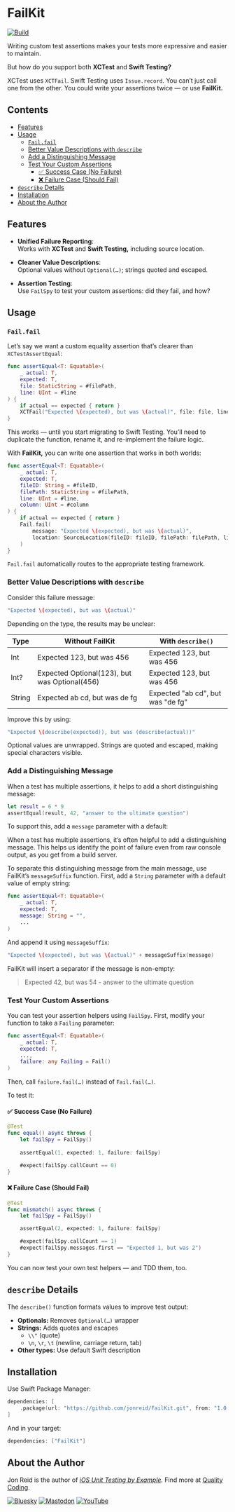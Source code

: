 # FailKit

[![Build](https://github.com/jonreid/FailKit/actions/workflows/build.yml/badge.svg)](https://github.com/jonreid/FailKit/actions/workflows/build.yml)

Writing custom test assertions makes your tests more expressive and easier to maintain.

But how do you support both **XCTest** and **Swift Testing?**

XCTest uses `XCTFail`. Swift Testing uses `Issue.record`. You can’t just call one from the other. You could write your assertions twice — or use **FailKit.**

<!-- toc -->
## Contents

  * [Features](#features)
  * [Usage](#usage)
    * [`Fail.fail`](#failfail)
    * [Better Value Descriptions with `describe`](#better-value-descriptions-with-describe)
    * [Add a Distinguishing Message](#add-a-distinguishing-message)
    * [Test Your Custom Assertions](#test-your-custom-assertions)
      * [✅ Success Case (No Failure)](#-success-case-no-failure)
      * [❌ Failure Case (Should Fail)](#-failure-case-should-fail)
  * [`describe` Details](#describe-details)
  * [Installation](#installation)
  * [About the Author](#about-the-author)<!-- endToc -->

## Features

- **Unified Failure Reporting**:  
Works with **XCTest** and **Swift Testing,** including source location.

- **Cleaner Value Descriptions**:  
Optional values without `Optional(…)`; strings quoted and escaped.

- **Assertion Testing**:  
Use `FailSpy` to test your custom assertions: did they fail, and how?

## Usage

### `Fail.fail`

Let’s say we want a custom equality assertion that’s clearer than `XCTestAssertEqual`:

```swift
func assertEqual<T: Equatable>(
    _ actual: T,
    expected: T,
    file: StaticString = #filePath,
    line: UInt = #line
) {
    if actual == expected { return }
    XCTFail("Expected \(expected), but was \(actual)", file: file, line: line)
}
```

This works — until you start migrating to Swift Testing. You’ll need to duplicate the function, rename it, and re-implement the failure logic.

With **FailKit,** you can write one assertion that works in both worlds:

```swift
func assertEqual<T: Equatable>(
    _ actual: T,
    expected: T,
    fileID: String = #fileID,
    filePath: StaticString = #filePath,
    line: UInt = #line,
    column: UInt = #column
) {
    if actual == expected { return }
    Fail.fail(
        message: "Expected \(expected), but was \(actual)",
        location: SourceLocation(fileID: fileID, filePath: filePath, line: line, column: column)
    )
}
```

`Fail.fail` automatically routes to the appropriate testing framework.

### Better Value Descriptions with `describe`

Consider this failure message:

```swift
"Expected \(expected), but was \(actual)"
```

Depending on the type, the results may be unclear:


| Type   | Without FailKit                               | With `describe()`                 |
| ------ | --------------------------------------------- | --------------------------------- |
| Int    | Expected 123, but was 456                     | Expected 123, but was 456         |
| Int?   | Expected Optional(123), but was Optional(456) | Expected 123, but was 456         |
| String | Expected ab cd, but was de fg                 | Expected "ab cd", but was "de fg" |

Improve this by using:

```swift
"Expected \(describe(expected)), but was (describe(actual))"
```

Optional values are unwrapped. Strings are quoted and escaped, making special characters visible.

### Add a Distinguishing Message

When a test has multiple assertions, it helps to add a short distinguishing message:

```swift
let result = 6 * 9
assertEqual(result, 42, "answer to the ultimate question")
```

To support this, add a `message` parameter with a default:


When a test has multiple assertions, it’s often helpful to add a distinguishing message. This helps us identify the point of failure even from raw console output, as you get from a build server.

To separate this distinguishing message from the main message, use FailKit’s `messageSuffix` function. First, add a `String` parameter with a default value of empty string:

```swift
func assertEqual<T: Equatable>(
    _ actual: T,
    expected: T,
    message: String = "",
    ...
)
```

And append it using `messageSuffix`:

```swift
"Expected \(expected), but was \(actual)" + messageSuffix(message)
```

FailKit will insert a separator if the message is non-empty:

> Expected 42, but was 54 - answer to the ultimate question


### Test Your Custom Assertions

You can test your assertion helpers using `FailSpy`. First, modify your function to take a `Failing` parameter:

```swift
func assertEqual<T: Equatable>(
    _ actual: T,
    expected: T,
    ...,
    failure: any Failing = Fail()
)
```

Then, call `failure.fail(…)` instead of `Fail.fail(…)`.

To test it:

#### ✅ Success Case (No Failure)

```swift
@Test
func equal() async throws {
    let failSpy = FailSpy()
    
    assertEqual(1, expected: 1, failure: failSpy)

    #expect(failSpy.callCount == 0)
}
```

#### ❌ Failure Case (Should Fail)

```swift
@Test
func mismatch() async throws {
    let failSpy = FailSpy()

    assertEqual(2, expected: 1, failure: failSpy)

    #expect(failSpy.callCount == 1)
    #expect(failSpy.messages.first == "Expected 1, but was 2")
}
```

You can now test your own test helpers — and TDD them, too.

## `describe` Details

The `describe()` function formats values to improve test output:

- **Optionals:** Removes `Optional(…)` wrapper
- **Strings:** Adds quotes and escapes
	- `\\"` (quote)
	- `\n`, `\r`, `\t` (newline, carriage return, tab)
- **Other types:** Use default Swift description

## Installation

Use Swift Package Manager:

```swift
dependencies: [
    .package(url: "https://github.com/jonreid/FailKit.git", from: "1.0.0")
]
```

And in your target:

```swift
dependencies: ["FailKit"]
```

## About the Author

Jon Reid is the author of _[iOS Unit Testing by Example](https://iosunittestingbyexample.com)._ Find more at [Quality Coding](https://qualitycoding.org).

[![Bluesky](https://img.shields.io/badge/Bluesky-0285FF?logo=bluesky&logoColor=fff)](https://bsky.app/profile/qualitycoding.org)
[![Mastodon](https://img.shields.io/mastodon/follow/109765011064804734?domain=https%3A%2F%2Fiosdev.space
)](https://iosdev.space/@qcoding)
[![YouTube](https://img.shields.io/youtube/channel/subscribers/UC69XtVGLRydpG7o1nkdQs8Q)](https://www.youtube.com/@QualityCoding)
